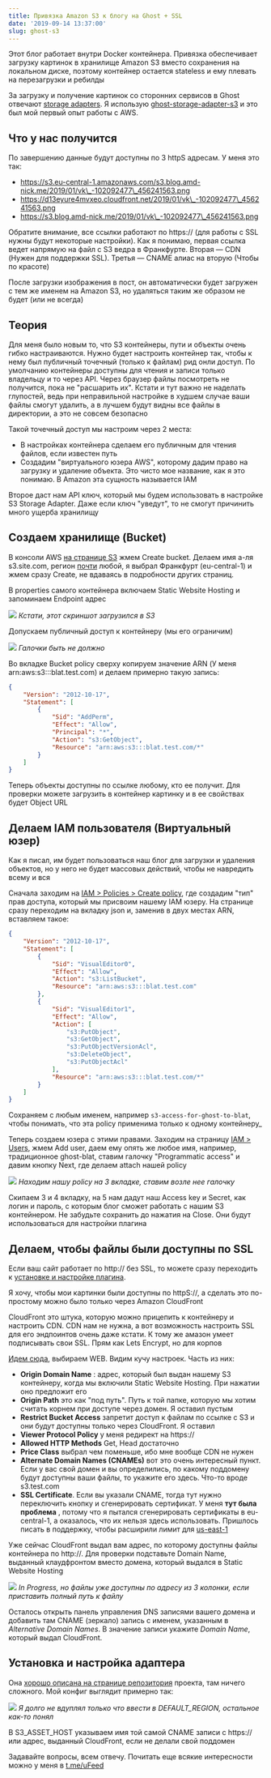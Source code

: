 ```yaml
---
title: Привязка Amazon S3 к блогу на Ghost + SSL
date: '2019-09-14 13:37:00'
slug: ghost-s3
---
```


Этот блог работает внутри Docker контейнера. Привязка обеспечивает загрузку картинок в хранилище Amazon S3 вместо сохранения на локальном диске, поэтому контейнер остается stateless и ему плевать на перезагрузки и ребилды

За загрузку и получение картинок со сторонних сервисов в Ghost отвечают [storage adapters](https://ghost.org/docs/concepts/storage-adapters/). Я использую [ghost-storage-adapter-s3](https://github.com/colinmeinke/ghost-storage-adapter-s3) и это был мой первый опыт работы с AWS.

## Что у нас получится

По завершению данные будут доступны по 3 httpS адресам. У меня это так:

- https://s3.eu-central-1.amazonaws.com/s3.blog.amd-nick.me/2019/01/vk\_-102092477\_456241563.png
- https://d13eyure4mvxeo.cloudfront.net/2019/01/vk\_-102092477\_456241563.png
- https://s3.blog.amd-nick.me/2019/01/vk\_-102092477\_456241563.png

Обратите внимание, все ссылки работают по https:// (для работы с SSL нужны будут некоторые настройки). Как я понимаю, первая ссылка ведет напрямую на файл с S3 ведра в Франкфурте. Вторая — CDN (Нужен для поддержки SSL). Третья — CNAME алиас на вторую (Чтобы по красоте)

После загрузки изображения в пост, он автоматически будет загружен с тем же именем на Amazon S3, но удаляться таким же образом не будет (или не всегда)

## Теория

Для меня было новым то, что S3 контейнеры, пути и объекты очень гибко настраиваются. Нужно будет настроить контейнер так, чтобы к нему был публичный точечный (только к файлам) рид онли доступ. По умолчанию контейнеры доступны для чтения и записи только владельцу и то через API. Через браузер файлы посмотреть не получится, пока не "расшарить их". Кстати и тут важно не наделать глупостей, ведь при неправильной настройке в худшем случае ваши файлы смогут удалить, а в лучшем будут видны все файлы в директории, а это не совсем безопасно

Такой точечный доступ мы настроим через 2 места:

- В настройках контейнера сделаем его публичным для чтения файлов, если известен путь
- Создадим "виртуального юзера AWS", которому дадим право на загрузку и удаление объекта. Это чисто мое название, как я это понимаю. В Amazon эта сущность называется IAM

Второе даст нам API ключ, который мы будем использовать в настройке S3 Storage Adapter. Даже если ключ "уведут", то не смогут причинить много ущерба хранилищу

## Создаем хранилище (Bucket)

В консоли AWS [на странице S3](https://s3.console.aws.amazon.com/s3/home) жмем Create bucket. Делаем имя а-ля s3.site.com, регион [почти](https://github.com/colinmeinke/ghost-storage-adapter-s3/issues/43) любой, я выбрал Франкфурт (eu-central-1) и жмем сразу Create, не вдаваясь в подробности других страниц.

В properties самого контейнера включаем Static Website Hosting и запоминаем Endpoint адрес

![](https://s3.blog.amd-nick.me/2019/09/s3-bucket-static-website-hosting.png)
*Кстати, этот скриншот загрузился в S3*

Допускаем публичный доступ к контейнеру (мы его ограничим)

![](https://s3.blog.amd-nick.me/2019/09/s3-bucket-permissions-block.png)
*Галочки быть не должно*

Во вкладке Bucket policy сверху копируем значение ARN (У меня arn:aws:s3:::blat.test.com) и делаем примерно такую запись:

```json
{
	"Version": "2012-10-17",
	"Statement": [
		{
			"Sid": "AddPerm",
			"Effect": "Allow",
			"Principal": "*",
			"Action": "s3:GetObject",
			"Resource": "arn:aws:s3:::blat.test.com/*"
		}
	]
}
```

Теперь объекты доступны по ссылке любому, кто ее получит. Для проверки можете загрузить в контейнер картинку и в ее свойствах будет Object URL

## Делаем IAM пользователя (Виртуальный юзер)

Как я писал, им будет пользоваться наш блог для загрузки и удаления объектов, но у него не будет массовых действий, чтобы не навредить всему и вся

Сначала заходим на [IAM \> Policies \> Create policy](https://console.aws.amazon.com/iam/home#/policies$new), где создадим "тип" прав доступа, который мы присвоим нашему IAM юзеру. На странице сразу переходим на вкладку json и, заменив в двух местах ARN, вставляем такое:

```json
{
	"Version": "2012-10-17",
	"Statement": [
		{
			"Sid": "VisualEditor0",
			"Effect": "Allow",
			"Action": "s3:ListBucket",
			"Resource": "arn:aws:s3:::blat.test.com"
		},
		{
			"Sid": "VisualEditor1",
			"Effect": "Allow",
			"Action": [
				"s3:PutObject",
				"s3:GetObject",
				"s3:PutObjectVersionAcl",
				"s3:DeleteObject",
				"s3:PutObjectAcl"
			],
			"Resource": "arn:aws:s3:::blat.test.com/*"
		}
	]
}
```

Сохраняем с любым именем, например `s3-access-for-ghost-to-blat`, чтобы понимать, что эта policy применима только к одному контейнеру_

Теперь создаем юзера с этими правами. Заходим на страницу [IAM \> Users](https://console.aws.amazon.com/iam/home?#/users), жмем Add user, даем ему опять же любое имя, например, традиционное ghost-blat, ставим галочку "Programmatic access" и давим кнопку Next, где делаем attach нашей policy

![](https://s3.blog.amd-nick.me/2019/09/s3-iam-user-2.png)
*Находим нашу policy на 3 вкладке, ставим возле нее галочку*

Скипаем 3 и 4 вкладку, на 5 нам дадут наш Access key и Secret, как логин и пароль, с которым блог сможет работать с нашим S3 контейнером. Не забудьте сохранить до нажатия на Close. Они будут использоваться для настройки плагина

## Делаем, чтобы файлы были доступны по SSL

Если ваш сайт работает по http:// без SSL, то можете сразу переходить к [установке и настройке плагина](https://github.com/colinmeinke/ghost-storage-adapter-s3#installation).

Я хочу, чтобы мои картинки были доступны по httpS://, а сделать это по-простому можно было только через Amazon CloudFront

CloudFront это штука, которую можно прицепить к контейнеру и настроить CDN. CDN нам не нужна, а вот возможность настроить SSL для его эндпоинтов очень даже кстати. К тому же амазон умеет подписывать свои SSL. Прям как Lets Encrypt, но для корпов

[Идем сюда](https://console.aws.amazon.com/cloudfront/home#create-distribution:), выбираем WEB. Видим кучу настроек. Часть из них:

- **Origin Domain Name** : адрес, который был выдан нашему S3 контейнеру, когда мы включили Static Website Hosting. При нажатии оно предложит его
- **Origin Path** это как "под путь". Путь к той папке, которую мы хотим считать корнем при доступе через домен. Я оставил пустым
- **Restrict Bucket Access** запретит доступ к файлам по ссылке с S3 и они будут доступны только через CloudFront. Я оставил
- **Viewer Protocol Policy** у меня редирект на https://
- **Allowed HTTP Methods** Get, Head достаточно
- **Price Class** выбрал чем поменьше, ибо мне вообще CDN не нужен
- **Alternate Domain Names (CNAMEs)** вот это очень интересный пункт. Если у вас свой домен и вы определились, по какому поддомену будут доступны ваши файлы, то укажите его здесь. Что-то вроде s3.test.com
- **SSL Certificate**. Если вы указали CNAME, тогда тут нужно переключить кнопку и сгенерировать сертификат. У меня **тут была проблема** , потому что я пытался сгенерировать сертификаты в eu-central-1, а оказалось, что их нельзя здесь использовать. Пришлось писать в поддержку, чтобы расширили лимит для [us-east-1](https://console.aws.amazon.com/acm/home?region=us-east-1#/)

Уже сейчас CloudFront выдал вам адрес, по которому доступны файлы контейнера по http://. Для проверки подставьте Domain Name, выданный клаудфронтом вместо домена, который выдался в Static Website Hosting

![](https://s3.blog.amd-nick.me/2019/09/s3-cloudfront-distributions.png)
*In Progress, но файлы уже доступны по адресу из 3 колонки, если приставить полный путь к файлу*

Осталось открыть панель управления DNS записями вашего домена и добавить там CNAME (зеркало) запись с именем, указанным в _Alternative Domain Names_. В значение записи укажите _Domain Name_, который выдал CloudFront.

## Установка и настройка адаптера

Она [хорошо описана на странице репозитория](https://github.com/colinmeinke/ghost-storage-adapter-s3#installation) проекта, там ничего сложного. Мой конфиг выглядит примерно так:

![](https://s3.blog.amd-nick.me/2019/09/s3-ghost-adapter-env-settings.png)
*Я долго не вдуплял только что ввести в DEFAULT_REGION, остальное как-то понял*


В S3\_ASSET\_HOST указываем имя той самой CNAME записи с https:// или адрес, выданный CloudFront, если не делали свой поддомен

Задавайте вопросы, всем отвечу.
Почитать еще всякие интересности можно у меня в [t.me/uFeed](https://t.me/uFeed)

